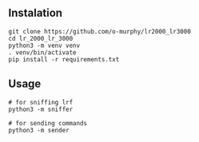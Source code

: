 ## Instalation
```shell
git clone https://github.com/o-murphy/lr2000_lr3000
cd lr_2000_lr_3000
python3 -m venv venv
. venv/bin/activate
pip install -r requirements.txt
```

## Usage
```shell
# for sniffing lrf
python3 -m sniffer

# for sending commands
python3 -m sender
```
